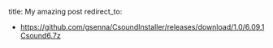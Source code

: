 title: My amazing post
redirect_to:
  - https://github.com/gsenna/CsoundInstaller/releases/download/1.0/6.09.1Csound6.7z
